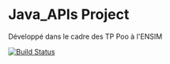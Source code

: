 # Java_APIs Project

Développé dans le cadre des TP Poo à l'ENSIM

[![Build Status](https://travis-ci.com/mehdi-nait/Java_APIs.svg?branch=master)](https://travis-ci.com/mehdi-nait/Java_APIs)
